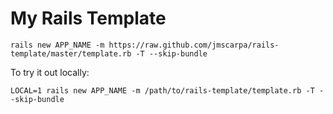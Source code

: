 # My Rails Template

```terminal
rails new APP_NAME -m https://raw.github.com/jmscarpa/rails-template/master/template.rb -T --skip-bundle
```

To try it out locally:

```terminal
LOCAL=1 rails new APP_NAME -m /path/to/rails-template/template.rb -T --skip-bundle
```
